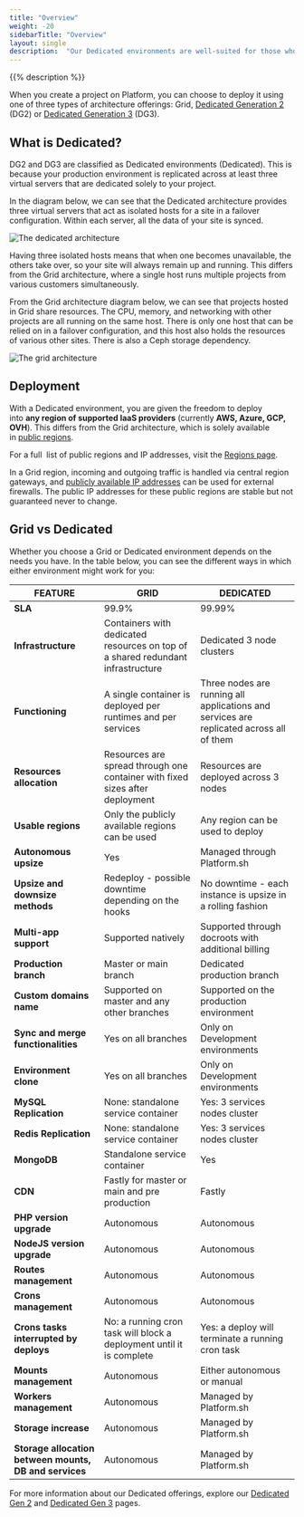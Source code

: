 ```yaml
---
title: "Overview"
weight: -20
sidebarTitle: "Overview"
layout: single
description:  "Our Dedicated environments are well-suited for those who need more resources and redundancy for their production environment, along with stricter isolation requirements."
---
```


{{% description %}}

When you create a project on Platform, you can choose to deploy it using one of three types of architecture offerings: Grid, [Dedicated Generation 2](/dedicated-environments/dedicated-gen-2) (DG2) or [Dedicated Generation 3](/dedicated-environments/dedicated-gen-3) (DG3). 

## What is Dedicated?

DG2 and DG3 are classified as Dedicated environments (Dedicated). This is because your production environment is replicated across at least three virtual servers that are dedicated solely to your project.

In the diagram below, we can see that the Dedicated architecture provides three virtual servers that act as isolated hosts for a site in a failover configuration. Within each server, all the data of your site is synced. 

![The dedicated architecture](/images/dedicated/dedicated-architecture.svg "0.50")

Having three isolated hosts means that when one becomes unavailable, the others take over, so your site will always remain up and running. This differs from the Grid architecture, where a single host runs multiple projects from various customers simultaneously. 

From the Grid architecture diagram below, we can see that projects hosted in Grid share resources. The CPU, memory, and networking with other projects are all running on the same host. There is only one host that can be relied on in a failover configuration, and this host also holds the resources of various other sites. There is also a Ceph storage dependency.

![The grid architecture](/images/dedicated/grid-architecture.svg "0.50")

## Deployment

With a Dedicated environment, you are given the freedom to deploy into **any region of supported IaaS providers** (currently **AWS, Azure, GCP, OVH**). This differs from the Grid architecture, which is solely available in [public regions](https://platform.sh/regions/). 

For a full  list of public regions and IP addresses, visit the [Regions page](https://docs.platform.sh/development/regions.html#regions).

In a Grid region, incoming and outgoing traffic is handled via central region gateways, and [publicly available IP addresses](https://docs.platform.sh/development/regions.html#public-ip-addresses) can be used for external firewalls. The public IP addresses for these public regions are stable but not guaranteed never to change.

## **Grid vs Dedicated** 

Whether you choose a Grid or Dedicated environment depends on the needs you have. In the table below, you can see the different ways in which either environment might work for you: 

| FEATURE | GRID | DEDICATED |
| --- | --- | --- |
| **SLA** | 99.9% | 99.99% |
| **Infrastructure** | Containers with dedicated resources on top of a shared redundant infrastructure | Dedicated 3 node clusters |
| **Functioning** | A single container is deployed per runtimes and per services | Three nodes are running all applications and services are replicated across all of them |
| **Resources allocation** | Resources are spread through one container with fixed sizes after deployment | Resources are deployed across 3 nodes |
| **Usable regions** | Only the publicly available regions can be used | Any region can be used to deploy |
| **Autonomous upsize** | Yes | Managed through Platform.sh |
| **Upsize and downsize methods** | Redeploy - possible downtime depending on the hooks | No downtime - each instance is upsize in a rolling fashion |
| **Multi-app support** | Supported natively | Supported through docroots with additional billing |
| **Production branch** | Master or main branch | Dedicated production branch |
| **Custom domains name** | Supported on master and any other branches | Supported on the production environment |
| **Sync and merge functionalities** | Yes on all branches | Only on Development environments |
| **Environment clone** | Yes on all branches | Only on Development environments |
| **MySQL Replication** | None: standalone service container | Yes: 3 services nodes cluster |
| **Redis Replication** | None: standalone service container | Yes: 3 services nodes cluster |
| **MongoDB** | Standalone service container | Yes |
| **CDN** | Fastly for master or main and pre production | Fastly |
| **PHP version upgrade** | Autonomous | Autonomous |
| **NodeJS version upgrade**| Autonomous | Autonomous |
| **Routes management** | Autonomous | Autonomous |
| **Crons management** | Autonomous | Autonomous |
| **Crons tasks interrupted by deploys** | No: a running cron task will block a deployment until it is complete | Yes: a deploy will terminate a running cron task |
| **Mounts management** | Autonomous | Either autonomous or manual |
| **Workers management** | Autonomous | Managed by Platform.sh |
| **Storage increase** | Autonomous | Managed by Platform.sh |
| **Storage allocation between mounts, DB and services** | Autonomous | Managed by Platform.sh |



For more information about our Dedicated offerings, explore our [Dedicated Gen 2](/dedicated-environments/dedicated-gen-2) and [Dedicated Gen 3](/dedicated-environments/dedicated-gen-3) pages.